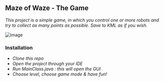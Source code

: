## Maze of Waze - The Game


_This project is a simple game, in which you control one or more robots and try to collect as many points as possible._
_Save to KML as if you wish._

![image](https://user-images.githubusercontent.com/58428493/73015920-a15a8e80-3e25-11ea-8302-e355b293bbee.png)

### Installation

* _Clone this repo_
* _Open the project through your IDE_
* _Run MainClass.java : this will open the GUI_
* _Choose level, choose game mode & have fun!_
